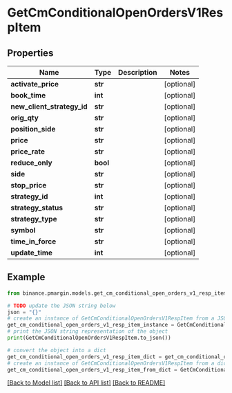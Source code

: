 # GetCmConditionalOpenOrdersV1RespItem


## Properties

Name | Type | Description | Notes
------------ | ------------- | ------------- | -------------
**activate_price** | **str** |  | [optional] 
**book_time** | **int** |  | [optional] 
**new_client_strategy_id** | **str** |  | [optional] 
**orig_qty** | **str** |  | [optional] 
**position_side** | **str** |  | [optional] 
**price** | **str** |  | [optional] 
**price_rate** | **str** |  | [optional] 
**reduce_only** | **bool** |  | [optional] 
**side** | **str** |  | [optional] 
**stop_price** | **str** |  | [optional] 
**strategy_id** | **int** |  | [optional] 
**strategy_status** | **str** |  | [optional] 
**strategy_type** | **str** |  | [optional] 
**symbol** | **str** |  | [optional] 
**time_in_force** | **str** |  | [optional] 
**update_time** | **int** |  | [optional] 

## Example

```python
from binance.pmargin.models.get_cm_conditional_open_orders_v1_resp_item import GetCmConditionalOpenOrdersV1RespItem

# TODO update the JSON string below
json = "{}"
# create an instance of GetCmConditionalOpenOrdersV1RespItem from a JSON string
get_cm_conditional_open_orders_v1_resp_item_instance = GetCmConditionalOpenOrdersV1RespItem.from_json(json)
# print the JSON string representation of the object
print(GetCmConditionalOpenOrdersV1RespItem.to_json())

# convert the object into a dict
get_cm_conditional_open_orders_v1_resp_item_dict = get_cm_conditional_open_orders_v1_resp_item_instance.to_dict()
# create an instance of GetCmConditionalOpenOrdersV1RespItem from a dict
get_cm_conditional_open_orders_v1_resp_item_from_dict = GetCmConditionalOpenOrdersV1RespItem.from_dict(get_cm_conditional_open_orders_v1_resp_item_dict)
```
[[Back to Model list]](../README.md#documentation-for-models) [[Back to API list]](../README.md#documentation-for-api-endpoints) [[Back to README]](../README.md)


